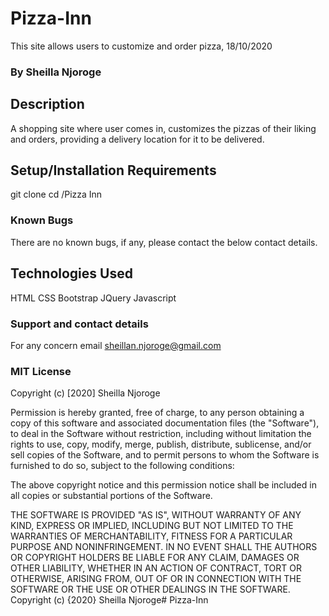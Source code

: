# Pizza-Inn
This site allows users to customize and order pizza, 18/10/2020
### By Sheilla Njoroge
## Description
A shopping site where user comes in, customizes the pizzas of their liking and orders, providing a delivery location for it to be delivered.

## Setup/Installation Requirements
git clone
cd /Pizza Inn
### Known Bugs
There are no known bugs, if any, please contact the below contact details.

## Technologies Used
HTML
CSS
Bootstrap
JQuery
Javascript
### Support and contact details
For any concern email sheillan.njoroge@gmail.com

### MIT License
Copyright (c) [2020] Sheilla Njoroge

Permission is hereby granted, free of charge, to any person obtaining a copy of this software and associated documentation files (the "Software"), to deal in the Software without restriction, including without limitation the rights to use, copy, modify, merge, publish, distribute, sublicense, and/or sell copies of the Software, and to permit persons to whom the Software is furnished to do so, subject to the following conditions:

The above copyright notice and this permission notice shall be included in all copies or substantial portions of the Software.

THE SOFTWARE IS PROVIDED "AS IS", WITHOUT WARRANTY OF ANY KIND, EXPRESS OR IMPLIED, INCLUDING BUT NOT LIMITED TO THE WARRANTIES OF MERCHANTABILITY, FITNESS FOR A PARTICULAR PURPOSE AND NONINFRINGEMENT. IN NO EVENT SHALL THE AUTHORS OR COPYRIGHT HOLDERS BE LIABLE FOR ANY CLAIM, DAMAGES OR OTHER LIABILITY, WHETHER IN AN ACTION OF CONTRACT, TORT OR OTHERWISE, ARISING FROM, OUT OF OR IN CONNECTION WITH THE SOFTWARE OR THE USE OR OTHER DEALINGS IN THE SOFTWARE. Copyright (c) {2020} Sheilla Njoroge# Pizza-Inn
